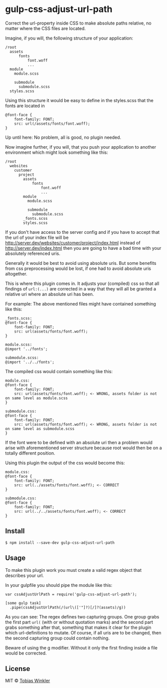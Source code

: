 # gulp-css-adjust-url-path

Correct the url-property inside CSS to make absolute paths relative, no matter where the CSS files are located.

Imagine, if you will, the following structure of your application:
```
/root
  assets
      fonts
          font.woff
          ...
  module
    module.scss
    
    submodule
      submodule.scss
  styles.scss
```

Using this structure it would be easy to define in the styles.scss that the fonts are located in
```
@font-face {
    font-family: FONT; 
    src: url(/assets/fonts/font.woff);
}
```
Up until here: No problem, all is good, no plugin needed.

Now imagine further, if you will, that you push your application to another environment which might look something like this:
```
/root
  websites
    customer
      project
        assets
            fonts
                font.woff
                ...
        module
          module.scss
          
          submodule
            submodule.scss
        _fonts.scss
        styles.scss
```

If you don't have access to the server config and if you have to accept that the url of your index file will be http://server.dev/websites/customer/project/index.html instead of http://server.dev/index.html then you are going to have a bad time with your absolutely referenced uris.

Generally it would be best to avoid using absolute uris. But some benefits from css preprocessing would be lost, if one had to avoid absolute uris altogether.

This is where this plugin comes in. It adjusts your (compiled) css so that all findings of ```url:(...)``` are corrected in a way that they will all be granted a relative uri where an absolute uri has been.

For example: The above mentioned files might have contained something like this:
```
_fonts.scss:
@font-face {
    font-family: FONT; 
    src: url(assets/fonts/font.woff);
}

module.scss:
@import '../fonts';

submodule.scss:
@import '../../fonts';
```

The compiled css would contain something like this:
```
module.css:
@font-face {
    font-family: FONT; 
    src: url(assets/fonts/font.woff); <- WRONG, assets folder is not on same level as module.scss
}

submodule.css:
@font-face {
    font-family: FONT; 
    src: url(assets/fonts/font.woff); <- WRONG, assets folder is not on same level as submodule.scss
}
```

If the font were to be defined with an absolute uri then a problem would arise with aforementioned server structure because root would then be on a totally different position.

Using this plugin the output of the css would become this:
```
module.css:
@font-face {
    font-family: FONT; 
    src: url(../assets/fonts/font.woff); <- CORRECT
}

submodule.css:
@font-face {
    font-family: FONT; 
    src: url(../../assets/fonts/font.woff); <- CORRECT
}
```

## Install

```
$ npm install --save-dev gulp-css-adjust-url-path
```


## Usage

To make this plugin work you must create a valid regex object that describes your url.

In your gulpfile you should pipe the module like this:

```
var cssAdjustUrlPath = require('gulp-css-adjust-url-path');

[some gulp task]
  .pipe(cssAdjustUrlPath(/(url\(['"]?)[/]?(assets)/g))
```

As you can see: The regex defines two capturing groups. One group grabs the first part ```url(``` (with or without quotation marks) and the second part grabs something after that, something that makes it clear for the plugin which url-definitions to mutate. Of course, if all uris are to be changed, then the second capturing group could contain nothing.

Beware of using the g modifier. Without it only the first finding inside a file would be corrected.

## License

MIT © [Tobias Winkler](http://tobiaswinkler.berlin)
